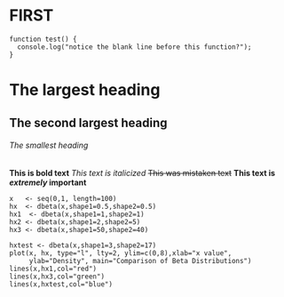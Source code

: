 # FIRST

```
function test() {
  console.log("notice the blank line before this function?");
}
```

# The largest heading
## The second largest heading
###### The smallest heading

**This is bold text**
*This text is italicized*
~~This was mistaken text~~
**This text is _extremely_ important**

```
x   <- seq(0,1, length=100)
hx  <- dbeta(x,shape1=0.5,shape2=0.5)
hx1  <- dbeta(x,shape1=1,shape2=1)
hx2 <- dbeta(x,shape1=2,shape2=5)
hx3 <- dbeta(x,shape1=50,shape2=40)

hxtest <- dbeta(x,shape1=3,shape2=17)
plot(x, hx, type="l", lty=2, ylim=c(0,8),xlab="x value",
     ylab="Density", main="Comparison of Beta Distributions")
lines(x,hx1,col="red")
lines(x,hx3,col="green")
lines(x,hxtest,col="blue")
```
